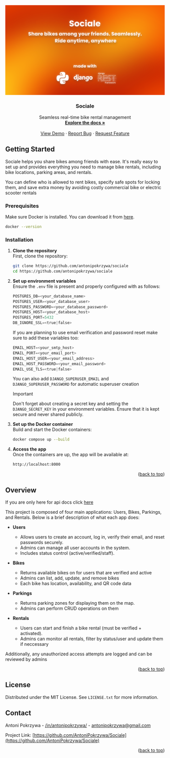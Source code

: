 <img  src=".github/assets/sociale-backend.png">
<h3  id="readme-top" align="center">Sociale</h3>
<p align="center">
    Seamless real-time bike rental management
    <br />
    <a href="https://github.com/AntoniPokrzywa/Sociale/tree/main/docs"><strong>Explore the docs »</strong></a>
    <br />
    <br />
    <a href="https://sociale.apokrzywa.tech/bikes/">View Demo</a>
    ·
    <a href="https://github.com/AntoniPokrzywa/Sociale/issues/new?labels=bug&template=bug-report---.md">Report Bug</a>
    ·
    <a href="https://github.com/AntoniPokrzywa/Sociale/issues/new?labels=enhancement&template=feature-request---.md">Request Feature</a>
  </p>
  
  
<!-- GETTING STARTED -->
## Getting Started

Sociale helps you share bikes among friends with ease. It's really easy to set up and provides everything you need to manage bike rentals, including bike locations, parking areas, and rentals.

You can define who is allowed to rent bikes, specify safe spots for locking them, and save extra money by avoiding costly commercial bike or electric scooter rentals

### Prerequisites

Make sure Docker is installed. You can download it from [here](https://www.docker.com/get-started).
```sh
docker --version
```

### Installation

1. **Clone the repository**  
   First, clone the repository:
   ```bash
   git clone https://github.com/antonipokrzywa/sociale
   cd https://github.com/antonipokrzywa/sociale

2. **Set up environment variables**  
   Ensure the `.env` file is present and properly configured with as follows:
    ```python
    POSTGRES_DB=<your_database_name>
    POSTGRES_USER=<your_database_user>
    POSTGRES_PASSWORD=<your_database_password>
    POSTGRES_HOST=<your_database_host>         
    POSTGRES_PORT=5432
    DB_IGNORE_SSL=<true|false>
    ```
    If you are planning to use email verification and password reset make sure to add these variables too:
    ```python
    EMAIL_HOST=<your_smtp_host>                
    EMAIL_PORT=<your_email_port>
    EMAIL_HOST_USER=<your_email_address>
    EMAIL_HOST_PASSWORD=<your_email_password>
    EMAIL_USE_TLS=<true|false> 
    ```
   You can also add `DJANGO_SUPERUSER_EMAIL` and `DJANGO_SUPERUSER_PASSWORD` for automatic superuser creation

   > [!IMPORTANT]  
   > Don't forget about creating a secret key and setting the `DJANGO_SECRET_KEY` in your environment variables.  Ensure that it is kept secure and never shared publicly.



1. **Set up the Docker container**  
   Build and start the Docker containers:
   ```bash
   docker compose up --build
   ```

2. **Access the app**  
   Once the containers are up, the app will be available at:
   ```bash
   http://localhost:8000
   ```

<p align="right">(<a href="#readme-top">back to top</a>)</p>

## Overview

If you are only here  for api docs click <a href="./docs/api_reference.md"> here </a>

This project is composed of four main applications: Users, Bikes, Parkings, and Rentals. Below is a brief description of what each app does:


- **Users**
  - Allows users to create an account, log in, verify their email, and reset passwords securely.
  - Admins can manage all user accounts in the system.
  - Includes status control (active/verified/staff).

- **Bikes**
  - Returns available bikes on  for users that are verified and active
  - Admins can list, add, update, and remove bikes
  - Each bike has location, availability, and QR code data

- **Parkings**
  - Returns parking zones for displaying them on the map.
  - Admins can perform CRUD operations on them

- **Rentals**
  - Users can start and finish a bike rental (must be verified + activated).
  - Admins can monitor all rentals, filter by status/user and update them if neccessary

Additionally, any unauthorized access attempts are logged and can be reviewed by admins


<p align="right">(<a href="#readme-top">back to top</a>)</p>


## License

Distributed under the MIT License. See `LICENSE.txt` for more information.



<!-- CONTACT -->
## Contact

Antoni Pokrzywa - [/in/antonipokrzywa/](https://www.linkedin.com/in/antonipokrzywa/) - antonipokrzywa@gmail.com

Project Link: [https://github.com/AntoniPokrzywa/Sociale](https://github.com/AntoniPokrzywa/Sociale)

<p align="right">(<a href="#readme-top">back to top</a>)</p>